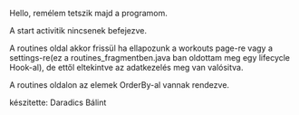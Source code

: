 Hello, remélem tetszik majd a programom.

A start activitik nincsenek befejezve.

A routines oldal akkor frissül ha ellapozunk a workouts page-re vagy a settings-re(ez a routines_fragmentben.java ban oldottam meg egy lifecycle Hook-al),
de ettől eltekintve az adatkezelés meg van valósitva. 

A routines oldalon az elemek OrderBy-al vannak rendezve.

készitette:
Daradics Bálint
